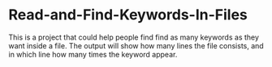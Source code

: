 # Read-and-Find-Keywords-In-Files

This is a project that could help people find find as many keywords as they want inside a file. The output will show how many lines the file consists, and in which line how many times the keyword appear.
